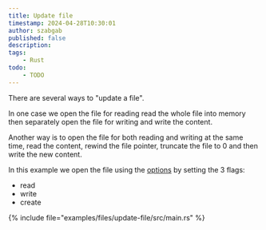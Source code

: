 ```yaml
---
title: Update file
timestamp: 2024-04-28T10:30:01
author: szabgab
published: false
description:
tags:
    - Rust
todo:
    - TODO
---
```


There are several ways to "update a file".

In one case we open the file for reading read the whole file into memory then separately open the file for writing and write the content.


Another way is to open the file for both reading and writing at the same time, read the content, rewind the file pointer, truncate the file to 0
and then write the new content.

In this example we open the file using the [options](https://doc.rust-lang.org/std/fs/struct.File.html#method.options) by setting the 3 flags:

* read
* write
* create



{% include file="examples/files/update-file/src/main.rs" %}


